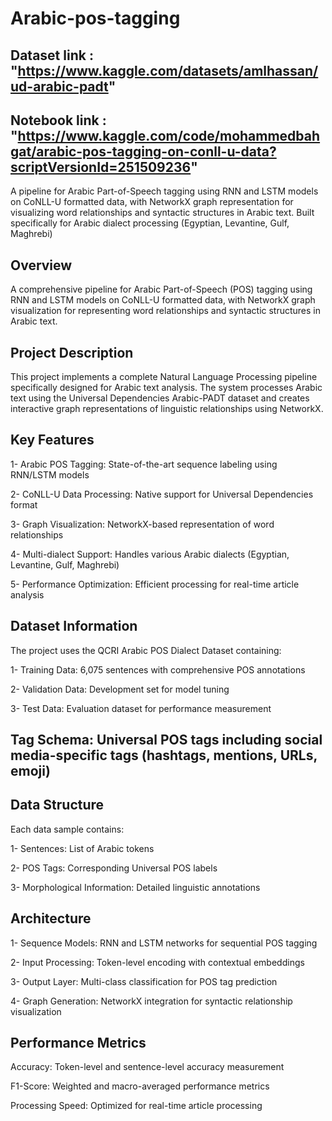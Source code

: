 # Arabic-pos-tagging
## Dataset link : "https://www.kaggle.com/datasets/amlhassan/ud-arabic-padt"
## Notebook link : "https://www.kaggle.com/code/mohammedbahgat/arabic-pos-tagging-on-conll-u-data?scriptVersionId=251509236"

A pipeline for Arabic Part-of-Speech tagging using RNN and LSTM models on CoNLL-U formatted data, with NetworkX graph representation for visualizing word relationships and syntactic structures in Arabic text.  Built specifically for Arabic dialect processing (Egyptian, Levantine, Gulf, Maghrebi) 

## Overview
A comprehensive pipeline for Arabic Part-of-Speech (POS) tagging using RNN and LSTM models on CoNLL-U formatted data, with NetworkX graph visualization for representing word relationships and syntactic structures in Arabic text.

## Project Description
This project implements a complete Natural Language Processing pipeline specifically designed for Arabic text analysis. The system processes Arabic text using the Universal Dependencies Arabic-PADT dataset and creates interactive graph representations of linguistic relationships using NetworkX.

## Key Features
1- Arabic POS Tagging: State-of-the-art sequence labeling using RNN/LSTM models

2- CoNLL-U Data Processing: Native support for Universal Dependencies format

3- Graph Visualization: NetworkX-based representation of word relationships

4- Multi-dialect Support: Handles various Arabic dialects (Egyptian, Levantine, Gulf, Maghrebi)

5- Performance Optimization: Efficient processing for real-time article analysis

## Dataset Information
The project uses the QCRI Arabic POS Dialect Dataset containing:

1- Training Data: 6,075 sentences with comprehensive POS annotations

2- Validation Data: Development set for model tuning

3- Test Data: Evaluation dataset for performance measurement

## Tag Schema: Universal POS tags including social media-specific tags (hashtags, mentions, URLs, emoji)

## Data Structure
Each data sample contains:

1- Sentences: List of Arabic tokens

2- POS Tags: Corresponding Universal POS labels

3- Morphological Information: Detailed linguistic annotations

## Architecture
1- Sequence Models: RNN and LSTM networks for sequential POS tagging

2- Input Processing: Token-level encoding with contextual embeddings

3- Output Layer: Multi-class classification for POS tag prediction

4- Graph Generation: NetworkX integration for syntactic relationship visualization

## Performance Metrics
Accuracy: Token-level and sentence-level accuracy measurement

F1-Score: Weighted and macro-averaged performance metrics

Processing Speed: Optimized for real-time article processing

